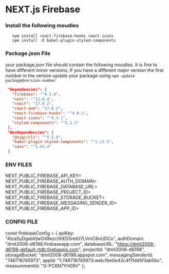 # NEXT.js Firebase

### Install the following moudles
 ```npm
    npm install react-firebase-hooks react-icons
    npm install -D babel-plugin-styled-components
 ```

### Package.json File
your package.json file should contain the following moudles. It is fine to have different minor versions.
If you have a different major version the first number in the version update your package using ```npm update package@version-number``` 
 ```json
  "dependencies": {
    "firebase": "^9.5.0",
    "next": "^12.0.4",
    "react": "17.0.2",
    "react-dom": "17.0.2",
    "react-firebase-hooks": "^4.0.1",
    "react-icons": "^4.3.1",
    "styled-components": "^5.3.3"
  },
  "devDependencies": {
    "@svgr/cli": "^5.5.0",
    "babel-plugin-styled-components": "^1.13.3",
    "sass": "^1.43.4"
  }

 ```

### ENV FILES
NEXT_PUBLIC_FIREBASE_API_KEY=
NEXT_PUBLIC_FIREBASE_AUTH_DOMAIN=
NEXT_PUBLIC_FIREBASE_DATABASE_URL=
NEXT_PUBLIC_FIREBASE_PROJECT_ID=
NEXT_PUBLIC_FIREBASE_STORAGE_BUCKET=
NEXT_PUBLIC_FIREBASE_MESSAGING_SENDER_ID=
NEXT_PUBLIC_FIREBASE_APP_ID=

### CONFIG FILE
const firebaseConfig = {
  apiKey: "AIzaSyDgsbVjwGX8ezc5hED5retU7LVmC6nUDCo",
  authDomain: "dmit2008-d6198.firebaseapp.com",
  databaseURL: "https://dmit2008-d6198-default-rtdb.firebaseio.com",
  projectId: "dmit2008-d6198",
  storageBucket: "dmit2008-d6198.appspot.com",
  messagingSenderId: "746716745973",
  appId: "1:746716745973:web:fbe0e42c4f11dd5f3ab5bc",
  measurementId: "G-PC6N7YH09V"
};